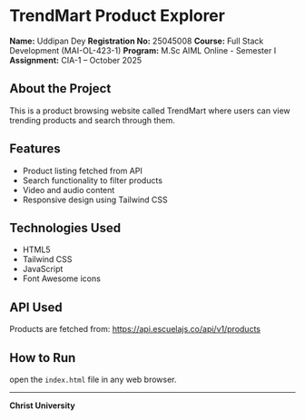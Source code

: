 # TrendMart Product Explorer

**Name:** Uddipan Dey
**Registration No:** 25045008
**Course:** Full Stack Development (MAI-OL-423-1)
**Program:** M.Sc AIML Online - Semester I
**Assignment:** CIA-1 – October 2025

## About the Project

This is a product browsing website called TrendMart where users can view trending products and search through them.

## Features

- Product listing fetched from API
- Search functionality to filter products
- Video and audio content
- Responsive design using Tailwind CSS

## Technologies Used

- HTML5
- Tailwind CSS
- JavaScript
- Font Awesome icons

## API Used

Products are fetched from: https://api.escuelajs.co/api/v1/products

## How to Run

open the `index.html` file in any web browser.

---

**Christ University**
